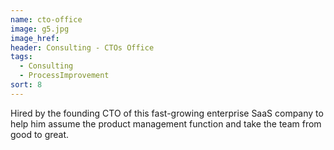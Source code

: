 ```yaml
---
name: cto-office
image: g5.jpg
image_href:
header: Consulting - CTOs Office
tags:
  - Consulting
  - ProcessImprovement
sort: 8
---
```

Hired by the founding CTO of this fast-growing enterprise SaaS company to help him assume the product management function and take the team from good to great.
